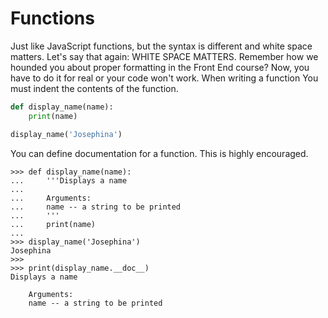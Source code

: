 # Functions

Just like JavaScript functions, but the syntax is different and white space matters. Let's say that again: WHITE SPACE MATTERS. Remember how we hounded you about proper formatting in the Front End course? Now, you have to do it for real or your code won't work. When writing a function You must indent the contents of the function.

```python
def display_name(name):
    print(name)

display_name('Josephina')
```

You can define documentation for a function. This is highly encouraged.

```
>>> def display_name(name):
...     '''Displays a name
...
...     Arguments:
...     name -- a string to be printed
...     '''
...     print(name)
...
>>> display_name('Josephina')
Josephina
>>>
>>> print(display_name.__doc__)
Displays a name

    Arguments:
    name -- a string to be printed

```
